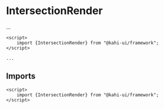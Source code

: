 # IntersectionRender

...

```svelte repl IntersectionRender Preview
<script>
    import {IntersectionRender} from "@kahi-ui/framework";
</script>

...
```

## Imports

```svelte default IntersectionRender Imports
<script>
    import {IntersectionRender} from "@kahi-ui/framework";
</script>
```
